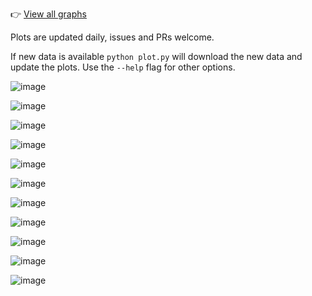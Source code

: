 👉 [View all graphs](https://carlinmack.github.io/covid-graphs/)

Plots are updated daily, issues and PRs welcome. 

If new data is available `python plot.py` will download the new data and update the plots. Use the `--help` flag for other options.

![image](plots/Testing-Avg.png)

![image](plots/Timeline.png)

![image](plots/Comparison-Avg.png)

![image](plots/DoubleBarChart-Avg.png)

![image](plots/PercentPositive-Avg.png)

![image](plots/Nation-Cases-Avg.png)

![image](plots/Nation-Cases-Cumulative-Per-Capita.png)

![image](plots/Nation-Deaths-Avg.png)

![image](plots/Nation-Deaths-Cumulative-Per-Capita.png)

![image](plots/Mortality-Avg.png)

![image](plots/Mortality-Nation-Avg.png)
